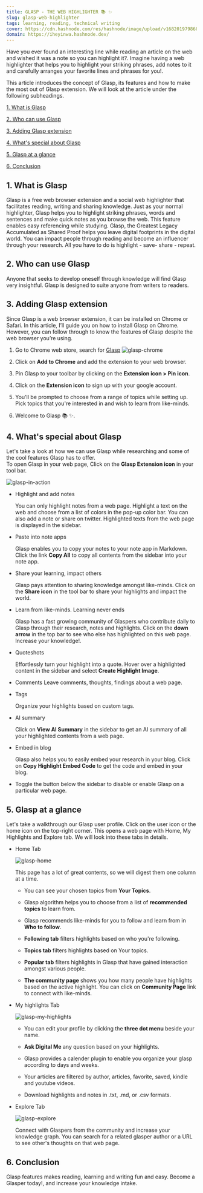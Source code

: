 ```yaml
---
title: GLASP - THE WEB HIGHLIGHTER 📚 ✨
slug: glasp-web-highlighter
tags: learning, reading, technical writing
cover: https://cdn.hashnode.com/res/hashnode/image/upload/v1682019798680/Ag3aPJJUy.webp?auto=format
domain: https://iheyinwa.hashnode.dev/
---
```


<!-- ![glasp-hero](images/glaspHero.webp) -->
<!-- # GLASP: THE WEB HIGHLIGHTER 📚 ✨ -->

Have you ever found an interesting line while reading an article on the web and wished it was a note so you can highlight it?. Imagine having a web highlighter that helps you to highlight your striking phrases, add notes to it and carefully arranges your favorite lines and phrases for you!. 

This article introduces the concept of Glasp, its features and how to make the most out of Glasp extension. We will look at the article under the following subheadings. 

  [1. What is Glasp](#1-what-is-glasp)

  [2. Who can use Glasp](#2-who-can-use-glasp)

  [3. Adding Glasp extension](#3-adding-glasp-extension)

  [4. What's special about Glasp](#4-whats-special-about-glasp)

  [5. Glasp at a glance](#5-glasp-at-a-glance)

  [6. Conclusion](#6-conclusion)

## 1. What is Glasp

Glasp is a free web browser extension and a social web highlighter that facilitates reading, writing and sharing knowledge. Just as your normal highlighter, Glasp helps you to highlight striking phrases, words and sentences and make quick notes as you browse the web. This feature enables easy referencing while studying. Glasp, the Greatest Legacy Accumulated as Shared Proof  helps you leave digital footprints in the digital world. You can impact people through reading and become an influencer through your research. 
All you have to do is highlight - save- share - repeat.

## 2. Who can use Glasp

 Anyone that seeks to develop oneself through knowledge will find Glasp very insightful. Glasp is designed to suite anyone from writers to readers.

## 3. Adding Glasp extension

Since Glasp is a web browser extension, it can be installed on Chrome or Safari. In this article, I’ll guide you on how to install Glasp on Chrome. However, you can follow through to know the features of Glasp despite the web browser you’re using. 

  1. Go to Chrome web store, search for [Glasp](https://chrome.google.com/webstore/detail/glasp-social-web-highligh/blillmbchncajnhkjfdnincfndboieik)
    ![glasp-chrome](images/glaspChrome.png)

  2. Click on **Add to Chrome** and add the extension to your web browser.
   
  3. Pin Glasp to your toolbar by clicking on the **Extension icon > Pin icon**. 
   
  4. Click on the **Extension icon** to sign up with your google account.
   
  5. You'll be prompted to choose from a range of topics while setting up. Pick topics that you're interested in and wish to learn from like-minds.
   
  6. Welcome to Glasp 📚 ✨.

## 4. What's special about Glasp

Let's take a look at how we can use Glasp while researching and some of the cool features Glasp has to offer.  
To open Glasp in your web page, Click on the **Glasp Extension icon** in your tool bar. 

![glasp-in-action](images/glaspInAction.png)

- Highlight and add notes 

  You can only highlight notes from a web page. Highlight a text on the web and choose from a list of colors in the pop-up color bar. You can also add a note or share on twitter.  Highlighted texts from the web page is displayed in the sidebar. 

- Paste into note apps

  Glasp enables you to copy your notes to your note app in Markdown. Click the link **Copy All** to copy all contents from the sidebar into your note app.

- Share your learning, impact others
  
  Glasp pays attention to sharing knowledge amongst like-minds. Click on the **Share icon** in the tool bar to share your highlights and impact the world. 

- Learn from like-minds. Learning never ends
  
  Glasp has a fast growing community of Glaspers who contribute daily to Glasp through their research, notes and highlights. Click on the **down arrow** in the top bar to see who else has highlighted on this web page. Increase your knowledge!. 

- Quoteshots

  Effortlessly turn your highlight into a quote. Hover over a highlighted content in the sidebar and select **Create Highlight Image**. 

- Comments
  Leave comments, thoughts, findings about a web page. 
  
- Tags
  
  Organize your highlights based on custom tags.

- AI summary

  Click on **View AI Summary** in the sidebar to get an AI summary of all your highlighted contents from a web page.

- Embed in blog

  Glasp also helps you to easily embed your research in your blog. Click on **Copy Highlight Embed Code** to get the code and embed in your blog. 

- Toggle the button below the sidebar to disable or enable Glasp on a particular web page. 
  
## 5. Glasp at a glance

  Let's take a walkthrough our Glasp user profile. Click on the user icon or the home icon on the top-right corner. This opens a web page with Home, My Highlights and Explore tab. We will look into these tabs in details. 

- Home Tab 

  ![glasp-home](images/glaspHome.png)

  This page has a lot of great contents, so we will digest them one column at a time. 

    - You can see your chosen topics from **Your Topics**.

    - Glasp algorithm helps you to choose from a list of **recommended topics** to learn from.
  
    - Glasp recommends like-minds for you to follow and learn from in **Who to follow**.
  
    - **Following tab** filters highlights based on who you're following.
  
    - **Topics tab** filters highlights based on Your topics.

    - **Popular tab** filters highlights in Glasp that have gained interaction amongst various people. 

    - **The community page** shows you how many people have highlights based on the active highlight. You can click on **Community Page** link to connect with like-minds. 
  
- My highlights Tab
  
  ![glasp-my-highlights](images/glaspMyHighlightpage.png)

    - You can edit your profile by clicking the **three dot menu** beside your name.
   
    - **Ask Digital Me** any question based on your highlights. 
  
    - Glasp provides a calender plugin to enable you organize your glasp according to days and weeks. 
  
    - Your articles are filtered by author, articles, favorite, saved, kindle and youtube videos.
  
    - Download highlights and notes in .txt, .md, or .csv formats.

- Explore Tab
  
  ![glasp-explore](images/glaspExplore.png)

  Connect with Glaspers from the community and increase your knowledge graph. You can search for a related glasper author or a URL to see other's thoughts on that web page. 
  
## 6. Conclusion

Glasp features makes reading, learning and writing fun and easy. Become a Glasper today!, and increase your knowledge intake. 
